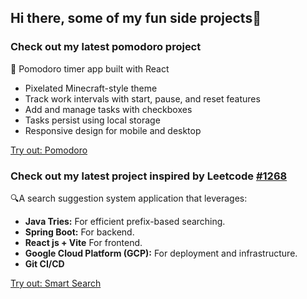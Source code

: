 ## Hi there, some of my fun side projects👋
### Check out my latest pomodoro project
🍅 Pomodoro timer app built with React

* Pixelated Minecraft-style theme
* Track work intervals with start, pause, and reset features
* Add and manage tasks with checkboxes
* Tasks persist using local storage
* Responsive design for mobile and desktop
  
[Try out: Pomodoro](https://m-divya-29.github.io/pomodoro/)
### Check out my latest project inspired by Leetcode [#1268](https://leetcode.com/problems/search-suggestions-system/)

🔍A search suggestion system application that leverages:

* **Java Tries:** For efficient prefix-based searching.
* **Spring Boot:** For backend.
* **React js + Vite** For frontend.
* **Google Cloud Platform (GCP):** For deployment and infrastructure.
* **Git CI/CD**

[Try out: Smart Search](https://m-divya-29.github.io/search-suggestion-system-ui/)

<!--
**m-divya-29/m-divya-29** is a ✨ _special_ ✨ repository because its `README.md` (this file) appears on your GitHub profile.

Here are some ideas to get you started:

- 🔭 I’m currently working on ...
- 🌱 I’m currently learning ...
- 👯 I’m looking to collaborate on ...
- 🤔 I’m looking for help with ...
- 💬 Ask me about ...
- 📫 How to reach me: ...
- 😄 Pronouns: ...
- ⚡ Fun fact: ...
-->
